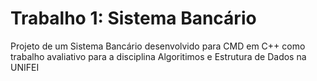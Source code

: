 # Trabalho 1: Sistema Bancário 
Projeto de um Sistema Bancário desenvolvido para CMD em C++ como trabalho avaliativo para a disciplina Algoritimos e Estrutura de Dados na UNIFEI
